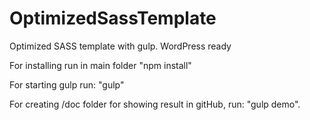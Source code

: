 # OptimizedSassTemplate
Optimized SASS template with gulp. WordPress ready

For installing run in main folder "npm install"

For starting gulp run: "gulp"

For creating /doc folder for showing result in gitHub, run: "gulp demo".